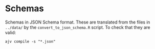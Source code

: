 # Schemas

Schemas in JSON Schema format. These are translated from the files in `../data/`
by the `convert_to_json_schema.R` script. To check that they are valid:

```
ajv compile -s "*.json"
```
